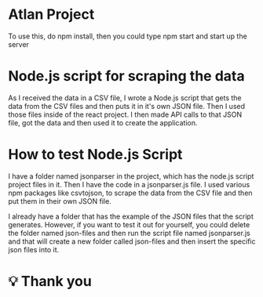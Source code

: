 # Atlan Project

To use this, do npm install, then you could type npm start and start up the server

# Node.js script for scraping the data

As I received the data in a CSV file, I wrote a Node.js script that gets the data from the CSV files and then puts it in it's own JSON file. Then I used those files inside of the react project. I then made API calls to that JSON file, got the data and then used it to create the application.

# How to test Node.js Script

I have a folder named jsonparser in the project, which has the node.js script project files in it. Then I have the code in a jsonparser.js file. I used various npm packages like csvtojson, to scrape the data from the CSV file and then put them in their own JSON file.

I already have a folder that has the example of the JSON files that the script generates. However, if you want to test it out for yourself, you could delete the folder named json-files and then run the script file named jsonparser.js and that will create a new folder called json-files and then insert the specific json files into it.

# 💡 Thank you
